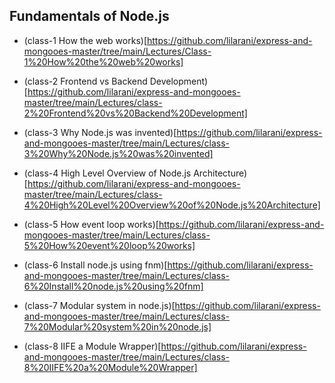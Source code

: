 ## Fundamentals of Node.js

- (class-1 How the web
  works)[https://github.com/lilarani/express-and-mongooes-master/tree/main/Lectures/Class-1%20How%20the%20web%20works]

- (class-2 Frontend vs Backend
  Development)[https://github.com/lilarani/express-and-mongooes-master/tree/main/Lectures/class-2%20Frontend%20vs%20Backend%20Development]

- (class-3 Why Node.js was
  invented)[https://github.com/lilarani/express-and-mongooes-master/tree/main/Lectures/class-3%20Why%20Node.js%20was%20invented]

- (class-4 High Level Overview of Node.js
  Architecture)[https://github.com/lilarani/express-and-mongooes-master/tree/main/Lectures/class-4%20High%20Level%20Overview%20of%20Node.js%20Architecture]

- (class-5 How event loop
  works)[https://github.com/lilarani/express-and-mongooes-master/tree/main/Lectures/class-5%20How%20event%20loop%20works]

- (class-6 Install node.js using
  fnm)[https://github.com/lilarani/express-and-mongooes-master/tree/main/Lectures/class-6%20Install%20node.js%20using%20fnm]

- (class-7 Modular system in
  node.js)[https://github.com/lilarani/express-and-mongooes-master/tree/main/Lectures/class-7%20Modular%20system%20in%20node.js]

- (class-8 IIFE a Module
  Wrapper)[https://github.com/lilarani/express-and-mongooes-master/tree/main/Lectures/class-8%20IIFE%20a%20Module%20Wrapper]
